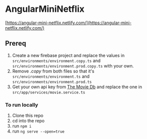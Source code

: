 # AngularMiniNetflix

[https://angular-mini-netflix.netlify.com/](https://angular-mini-netflix.netlify.com/)

## Prereq

1. Create a new firebase project and replace the values in `src/environments/environment.copy.ts` and `src/environments/environment.prod.copy.ts` with your own.
2. Remove *.copy* from both files so that it's `src/environments/environment.ts` and `src/environments/environment.prod.ts`
3. Get your own api key from [The Movie Db](https://www.themoviedb.org/settings/api) and replace the one in `src/app/services/movie.service.ts`

### To run locally

1. Clone this repo
2. cd into the repo
3. run `npm i`
4. run `ng serve --open=true`
